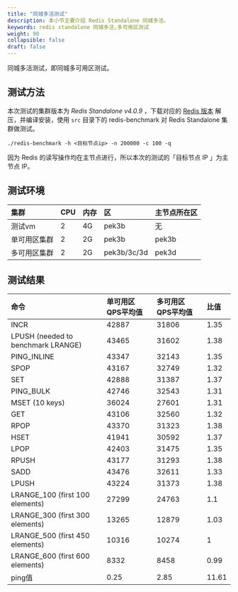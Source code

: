 ```yaml
---
title: "同城多活测试"
description: 本小节主要介绍 Redis Standalone 同城多活。 
keywords: redis standalone 同城多活,多可用区测试
weight: 90
collapsible: false
draft: false
---
```


同城多活测试，即同城多可用区测试。

## 测试方法

本次测试的集群版本为 _Redis Standalone v4.0.9_ ，下载对应的 [Redis 版本](http://download.redis.io/releases/redis-4.0.9.tar.gz) 解压，并编译安装，使用 `src` 目录下的 redis-benchmark 对 Redis Standalone 集群做测试。

`./redis-benchmark -h <目标节点ip> -n 200000 -c 100 -q`

因为 Redis 的读写操作均在主节点进行，所以本次的测试的「目标节点 IP 」为主节点 IP。

## 测试环境

|集群     | CPU  | 内存 |     区      | 主节点所在区 |
| :----------| :--| :--| :---------| :----------|
|    测试vm    |  2   |  4G  |    pek3b    |      无      |
| 单可用区集群 |  2   |  2G  |    pek3b    |    pek3b     |
| 多可用区集群 |  2   |  2G  | pek3b/3c/3d |    pek3d     |

## 测试结果

|命令| 单可用区QPS平均值 | 多可用区QPS平均值 | 比值  |
| :--------------------------------| :---------------| :---------------| :---|
|                INCR                |       42887       |       31806       | 1.35  |      |
| LPUSH (needed to benchmark LRANGE) |       43465       |       31602       | 1.38  |      |
|            PING_INLINE             |       43347       |       32143       | 1.35  |      |
|                SPOP                |       43167       |       32749       | 1.32  |      |
|                SET                 |       42888       |       31387       | 1.37  |      |
|             PING_BULK              |       42746       |       32543       | 1.31  |      |
|           MSET (10 keys)           |       36024       |       27601       | 1.31  |      |
|                GET                 |       43106       |       32560       | 1.32  |      |
|                RPOP                |       43370       |       31323       | 1.38  |      |
|                HSET                |       41941       |       30592       | 1.37  |      |
|                LPOP                |       42403       |       31475       | 1.35  |      |
|               RPUSH                |       43177       |       31293       | 1.38  |      |
|                SADD                |       43476       |       32611       | 1.33  |      |
|               LPUSH                |       43224       |       31373       | 1.38  |      |
|  LRANGE_100 (first 100 elements)   |       27299       |       24763       |  1.1  |      |
|  LRANGE_300 (first 300 elements)   |       13265       |       12879       | 1.03  |      |
|  LRANGE_500 (first 450 elements)   |       10316       |       10274       |   1   |      |
|  LRANGE_600 (first 600 elements)   |       8332        |       8458        | 0.99  |      |
|               ping值               |       0.25        |       2.85        | 11.61 |      |
